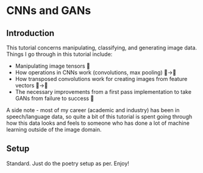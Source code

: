 # CNNs and GANs

## Introduction

This tutorial concerns manipulating, classifying, and generating image data. Things I go through in this tutorial include:

- Manipulating image tensors 🌌
- How operations in CNNs work (convolutions, max pooling) 🌌→🧠
- How transposed convolutions work for creating images from feature vectors 🧠→🌌
- The necessary improvements from a first pass implementation to take GANs from failure to success 🔧

A side note - most of my career (academic and industry) has been in speech/language data, so quite a bit of this tutorial is spent going through how this data looks and feels to someone who has done a lot of machine learning outside of the image domain.

## Setup

Standard. Just do the poetry setup as per. Enjoy!